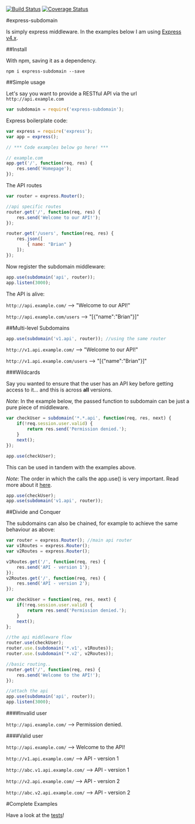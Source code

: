 [![Build Status](https://travis-ci.org/bmullan91/express-subdomain.svg?branch=master)](https://travis-ci.org/bmullan91/express-subdomain) [![Coverage Status](https://coveralls.io/repos/bmullan91/express-subdomain/badge.png?branch=master)](https://coveralls.io/r/bmullan91/express-subdomain?branch=master)

#express-subdomain

Is simply express middleware. In the examples below I am using [Express v4.x](http://expressjs.com/).

##Install

With npm, saving it as a dependency.

    npm i express-subdomain --save
    
##Simple usage

Let's say you want to provide a RESTful API via the url `http://api.example.com`

``` js
var subdomain = require('express-subdomain');
```

Express boilerplate code:

``` js
var express = require('express');
var app = express();

// *** Code examples below go here! ***

// example.com
app.get('/', function(req, res) {
    res.send('Homepage');
});
```

The API routes

``` js
var router = express.Router();

//api specific routes
router.get('/', function(req, res) {
    res.send('Welcome to our API!');
});

router.get('/users', function(req, res) {
    res.json([
        { name: "Brian" }
    ]);
});
```
    
Now register the subdomain middleware:
``` js
app.use(subdomain('api', router));
app.listen(3000);
```
The API is alive: 

`http://api.example.com/` --> "Welcome to our API!"

`http://api.example.com/users` --> "[{"name":"Brian"}]"


##Multi-level Subdomains

``` js
app.use(subdomain('v1.api', router)); //using the same router
```

`http://v1.api.example.com/` --> "Welcome to our API!"

`http://v1.api.example.com/users` --> "[{"name":"Brian"}]"

###Wildcards

Say you wanted to ensure that the user has an API key before getting access to it... and this is across __all__ versions.

_Note_:
In the example below, the passed function to subdomain can be just a pure piece of middleware.

``` js
var checkUser = subdomain('*.*.api', function(req, res, next) {
    if(!req.session.user.valid) {
        return res.send('Permission denied.');
    }
    next();
});

app.use(checkUser);
```
    
This can be used in tandem with the examples above. 

_Note_:
The order in which the calls the app.use() is very important. Read more about it [here](http://expressjs.com/4x/api.html#app.use).

``` js
app.use(checkUser);
app.use(subdomain('v1.api', router));
```

##Divide and Conquer
    
The subdomains can also be chained, for example to achieve the same behaviour as above:

``` js
var router = express.Router(); //main api router
var v1Routes = express.Router(); 
var v2Routes = express.Router();

v1Routes.get('/', function(req, res) {
    res.send('API - version 1');
});
v2Routes.get('/', function(req, res) {
    res.send('API - version 2');
});

var checkUser = function(req, res, next) {
    if(!req.session.user.valid) {
        return res.send('Permission denied.');
    }
    next();
};

//the api middleware flow
router.use(checkUser);
router.use.(subdomain('*.v1', v1Routes));
router.use.(subdomain('*.v2', v2Routes));

//basic routing..
router.get('/', function(req, res) {
    res.send('Welcome to the API!');
});

//attach the api
app.use(subdomain('api', router));
app.listen(3000);
```
    
####Invalid user

`http://api.example.com/` --> Permission denied.

####Valid user
    
`http://api.example.com/` --> Welcome to the API!

`http://v1.api.example.com/` --> API - version 1

`http://abc.v1.api.example.com/` --> API - version 1

`http://v2.api.example.com/` --> API - version 2

`http://abc.v2.api.example.com/` --> API - version 2

#Complete Examples

Have a look at the [tests](https://github.com/bmullan91/express-subdomain/tree/master/test)!
